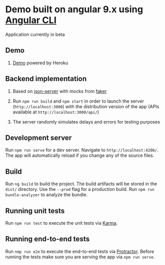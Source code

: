 Demo built on angular 9.x using [Angular CLI](https://github.com/angular/angular-cli)
=========

Application currently in beta

## Demo 

1. [Demo](https://mc-angular-app.herokuapp.com) powered by Heroku 

## Backend implementation 

1. Based on [json-server](https://github.com/typicode/json-server) with mocks from [faker](https://github.com/Marak/faker.js) 

2. Run `npm run build` and `npm start` in order to launch the server (`http://localhost:3000`) with the distribution version of the app (APIs available at `http://localhost:3000/api/`) 

3. The server randomly simulates delays and errors for testing purposes 

## Development server

Run `npm run serve` for a dev server. Navigate to `http://localhost:4200/`. The app will automatically reload if you change any of the source files.

## Build

Run `ng build` to build the project. The build artifacts will be stored in the `dist/` directory. Use the `--prod` flag for a production build. Run `npm run bundle-analyzer` to analyze the bundle. 

## Running unit tests

Run `npm run test` to execute the unit tests via [Karma](https://karma-runner.github.io).

## Running end-to-end tests

Run `nmp run e2e` to execute the end-to-end tests via [Protractor](http://www.protractortest.org/).
Before running the tests make sure you are serving the app via `npm run serve`.
